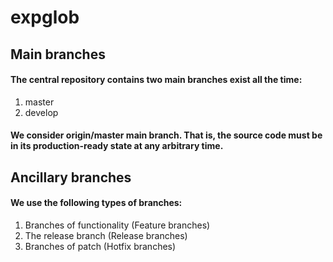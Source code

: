expglob
=====

## Main branches

#### The central repository contains two main branches exist all the time:

1. master
2. develop

#### We consider origin/master main branch. That is, the source code must be in its production-ready state at any arbitrary time.


## Ancillary branches

#### We use the following types of branches:

1. Branches of functionality (Feature branches)
2. The release branch (Release branches)
3. Branches of patch (Hotfix branches)
